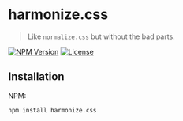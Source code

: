 harmonize.css
=============

> Like `normalize.css` but without the bad parts.

[![NPM Version](https://img.shields.io/npm/v/harmonize.css.svg)](https://npmjs.com/package/harmonize.css)
[![License](https://img.shields.io/npm/l/harmonize.css.svg)](https://npmjs.com/package/harmonize.css)


Installation
------------

NPM:

```
npm install harmonize.css
```
